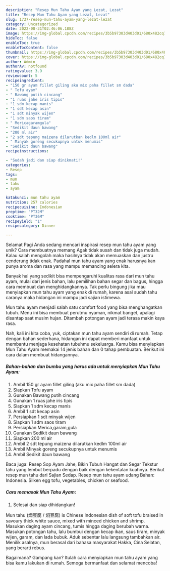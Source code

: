 ```yaml
---
description: "Resep Mun Tahu Ayam yang Lezat, Lezat"
title: "Resep Mun Tahu Ayam yang Lezat, Lezat"
slug: 1737-resep-mun-tahu-ayam-yang-lezat-lezat
category: Uncategorized
date: 2022-08-31T02:46:06.188Z
image: https://img-global.cpcdn.com/recipes/3b5b97303d403d01/680x482cq70/mun-tahu-ayam-foto-resep-utama.jpg
hideToc: false
enableToc: true
enableTocContent: false
thumbnail: https://img-global.cpcdn.com/recipes/3b5b97303d403d01/680x482cq70/mun-tahu-ayam-foto-resep-utama.jpg
cover: https://img-global.cpcdn.com/recipes/3b5b97303d403d01/680x482cq70/mun-tahu-ayam-foto-resep-utama.jpg
author: Admin
authorAv: notfound
ratingvalue: 3.9
reviewcount: 5
recipeingredient:
- "150 gr ayam fillet giling aku mix paha fillet sm dada"
- " Tofu ayam"
- " Bawang putih cincang"
- "1 ruas jahe iris tipis"
- "1 sdm kecap manis"
- "1 sdt kecap asin"
- "1 sdt minyak wijen"
- "1 sdm saos tiram"
- " Mericagaramgula"
- "Sedikit daun bawang"
- "200 ml air"
- "2 sdt tepung maizena dilarutkan kedlm 100ml air"
- " Minyak goreng secukupnya untuk menumis"
- "Sedikit daun bawang"
recipeinstructions:

- "Sudah jadi dan siap dinikmati!"
categories:
- Resep
tags:
- mun
- tahu
- ayam

katakunci: mun tahu ayam 
nutrition: 257 calories
recipecuisine: Indonesian
preptime: "PT32M"
cooktime: "PT36M"
recipeyield: "1"
recipecategory: Dinner

---
```



Selamat Pagi Anda sedang mencari inspirasi resep mun tahu ayam yang unik? Cara membuatnya memang Agak tidak susah dan tidak juga mudah. Kalau salah mengolah maka hasilnya tidak akan memuaskan dan justru cenderung tidak enak. Padahal mun tahu ayam yang enak harusnya kan punya aroma dan rasa yang mampu memancing selera kita.


Banyak hal yang sedikit bisa mempengaruhi kualitas rasa dari mun tahu ayam, mulai dari jenis bahan, lalu pemilihan bahan segar dan bagus, hingga cara membuat dan menghidangkannya. Tak perlu bingung jika mau menyiapkan mun tahu ayam yang enak di rumah, karena asal sudah tahu caranya maka hidangan ini mampu jadi sajian istimewa.

Mun tahu ayam menjadi salah satu comfort food yang bisa menghangatkan tubuh. Menu ini bisa membuat perutmu nyaman, nikmat banget, apalagi disantap saat musim hujan. Ditambah potongan ayam jadi terasa makin kaya rasa.


Nah, kali ini kita coba, yuk, ciptakan mun tahu ayam sendiri di rumah. Tetap dengan bahan sederhana, hidangan ini dapat memberi manfaat untuk membantu menjaga kesehatan tubuhmu sekeluarga. Kamu bisa menyiapkan Mun Tahu Ayam memakai 14 jenis bahan dan 0 tahap pembuatan. Berikut ini cara dalam membuat hidangannya.

<!--inarticleads1-->

##### Bahan-bahan dan bumbu yang harus ada untuk menyiapkan Mun Tahu Ayam:

1. Ambil 150 gr ayam fillet giling (aku mix paha fillet sm dada)
1. Siapkan  Tofu ayam
1. Gunakan  Bawang putih cincang
1. Gunakan 1 ruas jahe iris tipis
1. Siapkan 1 sdm kecap manis
1. Ambil 1 sdt kecap asin
1. Persiapkan 1 sdt minyak wijen
1. Siapkan 1 sdm saos tiram
1. Persiapkan  Merica,garam,gula
1. Gunakan Sedikit daun bawang
1. Siapkan 200 ml air
1. Ambil 2 sdt tepung maizena dilarutkan kedlm 100ml air
1. Ambil  Minyak goreng secukupnya untuk menumis
1. Ambil Sedikit daun bawang


Baca juga: Resep Sop Ayam Jahe, Bikin Tubuh Hangat dan Segar Tekstur tahu yang lembut berpadu dengan baik dengan kekentalan kuahnya. Berikut resep mun tahu dari Sajian Sedap. Resep mun tahu ayam udang Bahan: Indonesia. Silken egg tofu, vegetables, chicken or seafood. 

<!--inarticleads2-->

##### Cara memasak Mun Tahu Ayam:


1. Selesai dan siap dihidangkan!

Mun tahu (燜豆腐 / 焖豆腐) is Chinese Indonesian dish of soft tofu braised in savoury thick white sauce, mixed with minced chicken and shrimp. Masukan daging ayam cincang, tumis hingga daging berubah warna. Masukan potongan tahu, lalu bumbui dengan kecap ikan, saus tiram, minyak wijen, garam, dan lada bubuk. Aduk sebentar lalu langsung tambahkan air. Menilik asalnya, mun berasal dari bahasa masyarakat Hakka, Cina Selatan, yang berarti rebus. 

Bagaimana? Gampang kan? Itulah cara menyiapkan mun tahu ayam yang bisa kamu lakukan di rumah. Semoga bermanfaat dan selamat mencoba!
